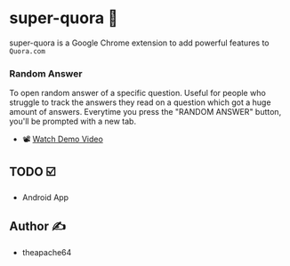# super-quora 🚀

super-quora is a Google Chrome extension to add powerful features to `Quora.com`


### Random Answer 

To open random answer of a specific question. Useful for people who struggle to track the answers they read on a 
question which got a huge amount of answers. Everytime you press the "RANDOM ANSWER" button, you'll be prompted with a new tab.

- 📽️ [Watch Demo Video](https://www.youtube.com/watch?v=GcdptLeAqyU)

## TODO ☑️

- Android App

## Author ✍️

- theapache64
